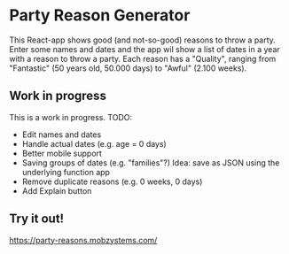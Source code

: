 # Party Reason Generator
This React-app shows good (and not-so-good) reasons to throw a party. Enter some names and dates
and the app wil show a list of dates in a year with a reason to throw a party. Each reason has 
a "Quality", ranging from "Fantastic" (50 years old, 50.000 days) to "Awful" (2.100 weeks).

## Work in progress
This is a work in progress. TODO:

- Edit names and dates
- Handle actual dates (e.g. age = 0 days)
- Better mobile support
- Saving groups of dates (e.g. "families"?) Idea: save as JSON using the underlying function app
- Remove duplicate reasons (e.g. 0 weeks, 0 days)
- Add Explain button

## Try it out!
https://party-reasons.mobzystems.com/
